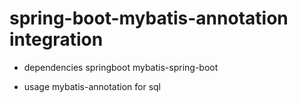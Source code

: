 # spring-boot-mybatis-annotation integration

* dependencies
springboot
mybatis-spring-boot


* usage
mybatis-annotation for sql
